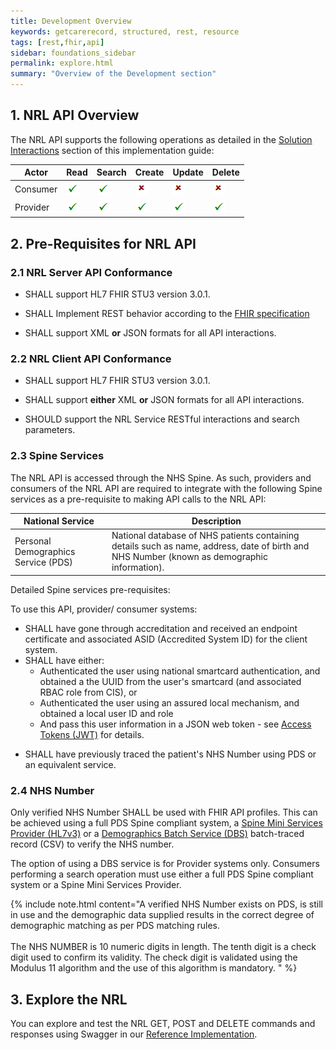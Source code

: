 ```yaml
---
title: Development Overview
keywords: getcarerecord, structured, rest, resource
tags: [rest,fhir,api]
sidebar: foundations_sidebar
permalink: explore.html
summary: "Overview of the Development section"
---
```


<!--
{% include custom/search.warnbanner.html %}

{% include custom/api_overview.svg %}
-->

## 1. NRL API Overview ##

<!--This section provides NRL implementers with an overview of the NRL API.-->

The NRL API supports the following operations as detailed in the [Solution Interactions](overview_interactions.html) section of this implementation guide:


|Actor|Read|Search|Create|Update|Delete|
| ------------- | ------------- | ------------- | ------------- | ------------- | ------------- | 
|Consumer|![Tick](images/tick.png)|![Tick](images/tick.png)|![Cross](images/cross.png)|![Cross](images/cross.png)|![Cross](images/cross.png)|
|Provider|![Tick](images/tick.png)|![Tick](images/tick.png)|![Tick](images/tick.png)|![Tick](images/tick.png)|![Tick](images/tick.png)|


<!--
- Consumer discovery of patient records on the NRLI National Record Locator Index
- Consumer retrieval of patient records from the NRL National Record Locator
- Provider creation, updates and deletions of patient record pointers on the NRLI National Record Locator Index
-->


## 2. Pre-Requisites for NRL API ##

### 2.1 NRL Server API Conformance ###

- SHALL support HL7 FHIR STU3 version 3.0.1.

<!--- SHALL support the CareConnect Patient resource profile.
- SHALL support at least one additional resource profile from the list of CareConnect Profiles-->

- SHALL Implement REST behavior according to the [FHIR specification](http://www.hl7.org/fhir/STU3/http.html)

- SHALL support XML **or** JSON formats for all API interactions.

<!-- SHALL expose a valid NRL FHIR [CapabilityStatement](https://www.hl7.org/fhir/STU3/capabilitystatement.html) identifying the list of profiles, operations and search parameters supported. See [NRL API FHIR Capability Statement profile](api_foundation_conformance.html).-->

<!--- - SHALL support the NRLS-DocumentReference-1 resource profile.

- SHOULD identify the resource profiles supported as part of the FHIR meta.profile attribute for each instance.-->

### 2.2 NRL Client API Conformance ###

- SHALL support HL7 FHIR STU3 version 3.0.1.

<!--- SHALL support the CareConnect Patient resource profile.
- SHALL support at least one additional resource profile from the list of CareConnect Profiles-->

- SHALL support **either** XML **or** JSON formats for all API interactions.


- SHOULD support the NRL Service RESTful interactions and search parameters.

<!-- SHOULD support the RESTful interactions and search parameters as declared in the NRL FHIR Server CapabilityStatement.-->


### 2.3 Spine Services ###

The NRL API is accessed through the NHS Spine. As such, providers and consumers of the NRL API are required to integrate with the following Spine services as a pre-requisite to making API calls to the NRL API:


|National Service|Description|
| ------------- | ------------- |
|Personal Demographics Service (PDS)|National database of NHS patients containing details such as name, address, date of birth and NHS Number (known as demographic information).|

<!--
|Spine Security Proxy (SSP)|Spine server that acts as an intermediary for requests from clients seeking resources from other servers [TBC]|
-->

Detailed Spine services pre-requisites:

To use this API, provider/ consumer systems:

- SHALL have gone through accreditation and received an endpoint certificate and associated ASID (Accredited System ID) for the client system.
- SHALL have either:
	- Authenticated the user using national smartcard authentication, and obtained a the UUID from the user's smartcard (and associated RBAC role from CIS), or
	- Authenticated the user using an assured local mechanism, and obtained a local user ID and role
	- And pass this user information in a JSON web token - see [Access Tokens (JWT)](integration_access_tokens_JWT.html) for details.

<!--
{% include warning.html content="It is not yet clear, whether or not national identity is needed to be established for a client to interact with the NRL. Further elaboration of NRL consumer and provider authentication scenarios is expected." %}
-->
- SHALL have previously traced the patient's NHS Number using PDS or an equivalent service.



<!--
- Provider/ consumer systems SHALL have gone through accreditation and received an endpoint certificate and associated ASID for the client system.
- Provider/ consumer systems SHALL be capable of PDS tracing (or equivalent service e.g. SMSP) of patients
- Provider/ consumer systems SHALL have obtained a local user ID and role and passed this user information in a JSON web token.
-->
<!--- Provider/ consumer systems Shall have either authenticated the user using national smartcard authentication, and obtained a UUID from the user’s smartcard (and associated RBAC role from CIS) or authenticated the user using an assured local mechanism, and obtained a local user ID and role and passed this user information in a JSON web token.
- Spine Security Proxy (SSP) [TBC]
-->

### 2.4 NHS Number ###

Only verified NHS Number SHALL be used with FHIR API profiles. This can be achieved using a full PDS Spine compliant system, a [Spine Mini Services Provider (HL7v3)](https://nhsconnect.github.io/spine-smsp/) or a [Demographics Batch Service (DBS)](https://developer.nhs.uk/library/systems/demographic-batch-service-dbs/) batch-traced record (CSV) to verify the NHS number. 

The option of using a DBS service is for Provider systems only. Consumers performing a search operation must use either a full PDS Spine compliant system or a Spine Mini Services Provider. 

{% include note.html content="A verified NHS Number exists on PDS, is still in use and the demographic data supplied results in the correct degree of demographic matching as per PDS matching rules.<br/><br/>The NHS NUMBER is 10 numeric digits in length. The tenth digit is a check digit used to confirm its validity. The check digit is validated using the Modulus 11 algorithm and the use of this algorithm is mandatory. " %}


## 3. Explore the NRL ##

You can explore and test the NRL GET, POST and DELETE commands and responses using Swagger in our [Reference Implementation](https://data.developer.nhs.uk/nrls-ri/index.html).


